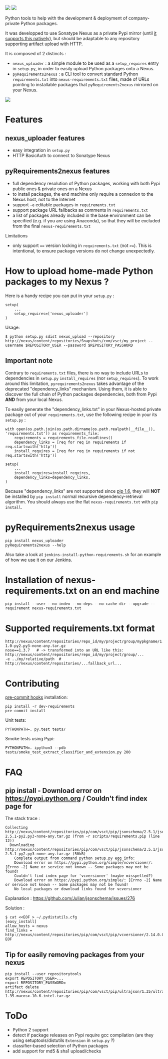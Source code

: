 [![](https://img.shields.io/pypi/v/nexus_uploader.svg?style=flat)](https://pypi.python.org/pypi/nexus_uploader)
[![](https://img.shields.io/pypi/l/nexus_uploader.svg?style=flat)](https://pypi.python.org/pypi/nexus_uploader)

Python tools to help with the development & deployment of company-private Python packages.

It was developped to use Sonatype Nexus as a private Pypi mirror (until [it supports this natively](https://issues.sonatype.org/browse/NEXUS-6037)),
but should be adaptable to any repository supporting artifact upload with HTTP.

It is composed of 2 distincts :

- `nexus_uploader` : a simple module to be used as a `setup_requires` entry in `setup.py`, in order to easily upload Python packages onto a Nexus.
- `pyRequirements2nexus` : a CLI tool to convert standard Python `requirements.txt` into `nexus-requirements.txt` files,
made of URLs pointing to installable packages that `pyRequirements2nexus` mirrored on your Nexus.

![](https://raw.githubusercontent.com/voyages-sncf-technologies/nexus_uploader/master/docs/PythonPackaging.png)

# Features

## nexus_uploader features

- easy integration in `setup.py`
- HTTP BasicAuth to connect to Sonatype Nexus

## pyRequirements2nexus features

- full dependency resolution of Python packages, working with both Pypi public ones & private ones on a Nexus
- to install packages, the end machine only require a connexion to the Nexus host, not to the Internet
- support `-e` editable packages in `requirements.txt`
- support package URL fallbacks as comments in `requirements.txt`
- a list of packages already included in the base environment can be specified (e.g. if you are using Anaconda), so that they will be excluded from the final `nexus-requirements.txt`

Limitations

- only support `==` version locking in `requirements.txt` (not `>=`).
This is intentional, to ensure package versions do not change unexpectedly.


# How to upload home-made Python packages to my Nexus ?

Here is a handy recipe you can put in your `setup.py` :

```
setup(
    ...
    setup_requires=['nexus_uploader']
)
```

Usage:
```
$ python setup.py sdist nexus_upload --repository http://nexus/content/repositories/Snapshots/com/vsct/my_project --username $REPOSITORY_USER --password $REPOSITORY_PASSWORD
```


## Important note

Contrary to `requirements.txt` files, there is no way to include URLs to dependencies in `setup.py` `install_requires` (nor `setup_requires`).
To work around this limitation, `pyrequirements2nexus` takes advantage of the deprecated "dependency_links" mechanism.
Using them, it is able to discover the full chain of Python packages dependencies, both from Pypi **AND** from your local Nexus.

To easily generate the "dependency_links.txt" in your Nexus-hosted private package out of your `requirements.txt`, use the following recipe in your its `setup.py` :
```
with open(os.path.join(os.path.dirname(os.path.realpath(__file__)), 'requirements.txt')) as requirements_file:
    requirements = requirements_file.readlines()
    dependency_links = [req for req in requirements if req.startswith('http')]
    install_requires = [req for req in requirements if not req.startswith('http')]

setup(
    ...
    install_requires=install_requires,
    dependency_links=dependency_links,
)
```

Because "dependency_links" are not supported since [pip 1.6](https://github.com/pypa/pip/pull/1519/commits/95ac4c16f544dcc4282d2a4245aba0384f7e629a),
they will **NOT** be installed by `pip install` normal recursive dependency-retrieval algorithm.
You should always use the flat `nexus-requirements.txt` with `pip install`.


# pyRequirements2nexus usage

    pip install nexus_uploader
    pyRequirements2nexus --help

Also take a look at `jenkins-install-python-requirements.sh` for an example of how we use it on our Jenkins.


# Installation of nexus-requirements.txt on an end machine

    pip install --user --no-index --no-deps --no-cache-dir --upgrade --requirement nexus-requirements.txt


# Supported requirements.txt format

    http://nexus/content/repositories/repo_id/my/project/group/mypkgname/1.0/mypkgname-1.0-py2.py3-none-any.tar.gz
    nose==1.3.7   # -> transformed into an URL like this: http://nexus/content/repositories/repo_id/my/project/group/...
    -e ../my/relative/path  # http://nexus/content/repositories/...fallback_url...


# Contributing

[pre-commit hooks](http://pre-commit.com) installation:
```
pip install -r dev-requirements
pre-commit install
```

Unit tests:
```
PYTHONPATH=. py.test tests/
```

Smoke tests using Pypi:
```
PYTHONPATH=. ipython3 --pdb tests/smoke_test_extract_classifier_and_extension.py 200
```


# FAQ

## pip install - Download error on https://pypi.python.org / Couldn't find index page for

The stack trace :
```
Collecting http://nexus/content/repositories/pip/com/vsct/pip/jsonschema/2.5.1/jsonschema-2.5.1-py2.py3-none-any.tar.gz (from -r scripts/requirements.pip (line 12))
  Downloading http://nexus/content/repositories/pip/com/vsct/pip/jsonschema/2.5.1/jsonschema-2.5.1-py2.py3-none-any.tar.gz (50kB)
    Complete output from command python setup.py egg_info:
    Download error on https://pypi.python.org/simple/vcversioner/: [Errno -2] Name or service not known -- Some packages may not be found!
    Couldn't find index page for 'vcversioner' (maybe misspelled?)
    Download error on https://pypi.python.org/simple/: [Errno -2] Name or service not known -- Some packages may not be found!
    No local packages or download links found for vcversioner
```

Explanation : https://github.com/Julian/jsonschema/issues/276

Solution :
```
$ cat <<EOF > ~/.pydistutils.cfg
[easy_install]
allow_hosts = nexus
find_links = http://nexus/content/repositories/pip/com/vsct/pip/vcversioner/2.14.0.0/
EOF
```


## Tip for easily removing packages from your nexus

    pip install --user repositorytools
    export REPOSITORY_USER=...
    export REPOSITORY_PASSWORD=
    artifact delete http://nexus/content/repositories/pip/com/vsct/pip/ultrajson/1.35/ultrajson-1.35-macosx-10.6-intel.tar.gz


# ToDo

- Python 2 support
- detect if package releases on Pypi require gcc compilation (are they using setuptools/distutils `Extension` in `setup.py` ?)
- classifier-based selection of Python packages
- add support for md5 & sha1 upload/checks
